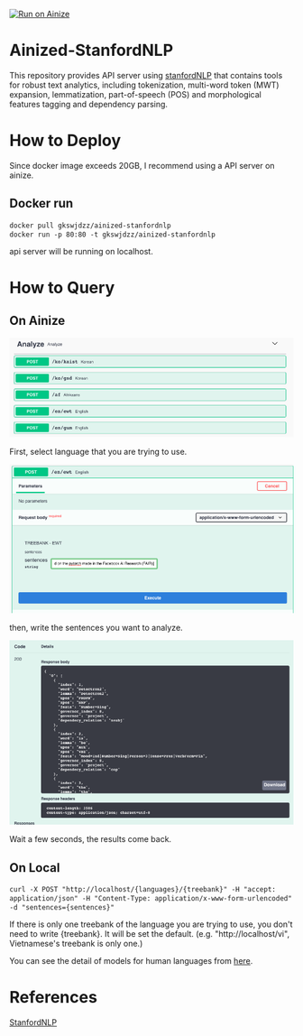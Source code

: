 [![Run on Ainize](https://ainize.ai/static/images/run_on_ainize_button.svg)](https://ainize.web.app/redirect?git_repo=github.com/gkswjdzz/ainized-stanfordnlp)

# Ainized-StanfordNLP

This repository provides API server using [stanfordNLP](https://stanfordnlp.github.io/stanfordnlp/) that contains tools for robust text analytics, including tokenization, multi-word token (MWT) expansion, lemmatization, part-of-speech (POS) and morphological features tagging and dependency parsing. 

# How to Deploy

Since docker image exceeds 20GB, I recommend using a API server on ainize.

## Docker run

```
docker pull gkswjdzz/ainized-stanfordnlp
docker run -p 80:80 -t gkswjdzz/ainized-stanfordnlp
```
api server will be running on localhost.

# How to Query

## On Ainize


<img src="/images/image1-1.png" width="700" />

First, select language that you are trying to use.

<img src="/images/image2.png" width="700" />

then, write the sentences you want to analyze.

<img src="/images/image3.png" width="700" />

Wait a few seconds, the results come back.

## On Local
```
curl -X POST "http://localhost/{languages}/{treebank}" -H "accept: application/json" -H "Content-Type: application/x-www-form-urlencoded" -d "sentences={sentences}"
```

If there is only one treebank of the language you are trying to use, you don't need to write {treebank}. It will be set the default.
(e.g. "http://localhost/vi", Vietnamese's treebank is only one.)

You can see the detail of models for human languages from [here](https://stanfordnlp.github.io/stanfordnlp/models.html).

# References

[StanfordNLP](https://stanfordnlp.github.io/stanfordnlp/)